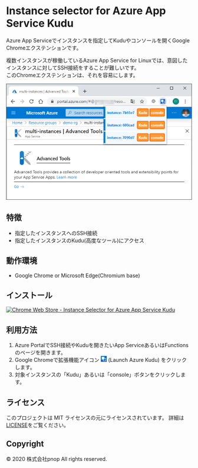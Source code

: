 # Instance selector for Azure App Service Kudu

Azure App Serviceでインスタンスを指定してKuduやコンソールを開くGoogle Chromeエクステンションです。

複数インスタンスが稼働しているAzure App Service for Linuxでは、意図したインスタンスに対してSSH接続をすることが難しいです。  
このChromeエクステンションは、それを容易にします。

![Screen Shot](Chrome%20Web%20Store/screenshot.png)

## 特徴

- 指定したインスタンスへのSSH接続
- 指定したインスタンスのKudu\(高度なツール\)にアクセス

## 動作環境

- Google Chrome or Microsoft Edge(Chromium base)

## インストール

[![Chrome Web Store - Instance Selector for Azure App Service Kudu](https://developer.chrome.com/webstore/images/ChromeWebStore_BadgeWBorder_v2_206x58.png)](https://chrome.google.com/webstore/detail/instance-selector-for-azu/epdffjkaaohfjahphbancbnaiilkonel)

## 利用方法

1. Azure PortalでSSH接続やKuduを開きたいApp ServiceあるいはFunctionsのページを開きます。
1. Google Chromeで拡張機能アイコン ![Launch Azure Kudu](/src/icon/icon16.png) \(Launch Azure Kudu\) をクリックします。
1. 対象インスタンスの「Kudu」あるいは「console」ボタンをクリックします。

## ライセンス

このプロジェクトは MIT ライセンスの元にライセンスされています。 詳細は[LICENSE](LICENSE)をご覧ください。

## Copyright

&copy; 2020 株式会社pnop All rights reserved.
